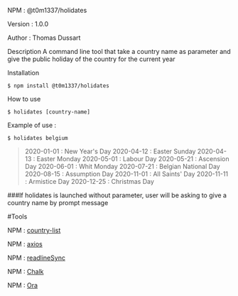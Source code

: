 NPM : @t0m1337/holidates

Version : 1.0.0

Author : Thomas Dussart

Description
A command line tool that take a country name as parameter and give the public holiday of the country for the current year

Installation

```$ npm install @t0m1337/holidates```

How to use

```$ holidates [country-name]```

Example of use :

```$ holidates belgium```

>2020-01-01 : New Year's Day
>2020-04-12 : Easter Sunday
>2020-04-13 : Easter Monday
>2020-05-01 : Labour Day
>2020-05-21 : Ascension Day
>2020-06-01 : Whit Monday
>2020-07-21 : Belgian National Day
>2020-08-15 : Assumption Day
>2020-11-01 : All Saints' Day
>2020-11-11 : Armistice Day
>2020-12-25 : Christmas Day


###If holidates is launched without parameter, user will be asking to give a country name by prompt message

#Tools

NPM : [country-list](https://www.npmjs.com/package/country-list)

NPM : [axios](https://www.npmjs.com/package/axios)

NPM : [readlineSync](https://www.npmjs.com/package/readline-sync)

NPM : [Chalk](https://www.npmjs.com/package/chalk)

NPM : [Ora](https://www.npmjs.com/package/ora)
